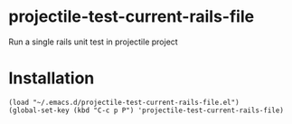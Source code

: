 projectile-test-current-rails-file
==================================

Run a single rails unit test in projectile project

Installation
============
```
(load "~/.emacs.d/projectile-test-current-rails-file.el")
(global-set-key (kbd "C-c p P") 'projectile-test-current-rails-file)
```
